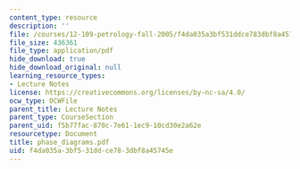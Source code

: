 ```yaml
---
content_type: resource
description: ''
file: /courses/12-109-petrology-fall-2005/f4da035a3bf531ddce783dbf8a45745e_phase_diagrams.pdf
file_size: 436361
file_type: application/pdf
hide_download: true
hide_download_original: null
learning_resource_types:
- Lecture Notes
license: https://creativecommons.org/licenses/by-nc-sa/4.0/
ocw_type: OCWFile
parent_title: Lecture Notes
parent_type: CourseSection
parent_uid: f5b77fac-870c-7e61-1ec9-10cd30e2a62e
resourcetype: Document
title: phase_diagrams.pdf
uid: f4da035a-3bf5-31dd-ce78-3dbf8a45745e
---
```

